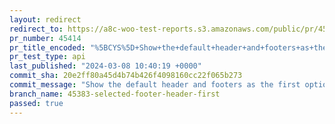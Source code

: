 ```yaml
---
layout: redirect
redirect_to: https://a8c-woo-test-reports.s3.amazonaws.com/public/pr/45414/api/index.html
pr_number: 45414
pr_title_encoded: "%5BCYS%5D+Show+the+default+header+and+footers+as+the+first+option"
pr_test_type: api
last_published: "2024-03-08 10:40:19 +0000"
commit_sha: 20e2ff80a45d4b74b426f4098160cc22f065b273
commit_message: "Show the default header and footers as the first option"
branch_name: 45383-selected-footer-header-first
passed: true
---
```

